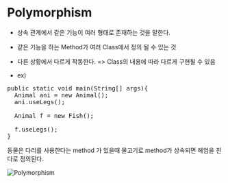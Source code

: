 Polymorphism
================
+ 상속 관계에서 같은 기능이 여러 형태로 존재하는 것을 말한다.
+ 같은 기능을 하는 Method가 여러 Class에서 정의 될 수 있는 것
+ 다른 상황에서 다르게 작동한다. => Class의 내용에 따라 다르게 구현될 수 있음

+ ex)
<pre>public static void main(String[] args){
  Animal ani = new Animal();
  ani.useLegs();
  
  Animal f = new Fish();
  
  f.useLegs();
}</pre>

동물은 다리를 사용한다는 method 가 있을때 물고기로 method가 상속되면 헤엄을 친다로 정의된다.


![Polymorphism](https://i1.wp.com/www.brightdevelopers.com/wp-content/uploads/2017/08/polymorphism-big.png?fit=562%2C382&ssl=1)
